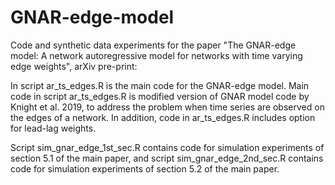 # GNAR-edge-model
Code and synthetic data experiments for the paper "The GNAR-edge model: A network autoregressive model for networks with time varying edge weights", arXiv pre-print:

In script ar_ts_edges.R is the main code for the GNAR-edge model. Main code in script ar_ts_edges.R is modified version of GNAR model code by Knight et al. 2019, to address the problem when time series are observed on the edges of a network. In addition, code in ar_ts_edges.R includes option for lead-lag weights.

Script sim_gnar_edge_1st_sec.R contains code for simulation experiments of section 5.1 of the main paper, and script sim_gnar_edge_2nd_sec.R contains code for simulation experiments of section 5.2 of the main paper.
